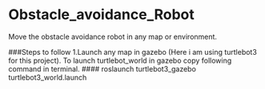 # Obstacle_avoidance_Robot
Move the obstacle avoidance robot in any map or environment.


###Steps to follow
    1.Launch any map in gazebo (Here i am using turtlebot3 for this project).
      To launch turtlebot_world in gazebo copy following command in terminal.
      #### roslaunch turtlebot3_gazebo turtlebot3_world.launch
